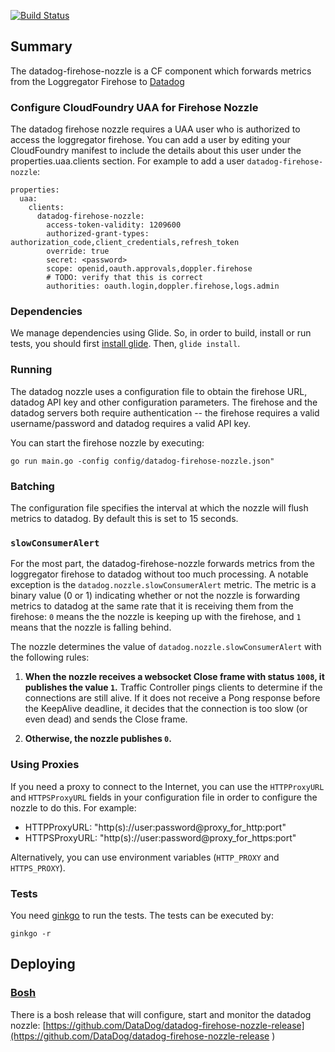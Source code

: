 [![Build Status](https://dev.azure.com/datadoghq/datadog-firehose-nozzle/_apis/build/status/DataDog.datadog-firehose-nozzle?branchName=master)](https://dev.azure.com/datadoghq/datadog-firehose-nozzle/_build/latest?definitionId=15&branchName=master)

## Summary

The datadog-firehose-nozzle is a CF component which forwards metrics from the Loggregator Firehose to [Datadog](http://www.datadoghq.com/)

### Configure CloudFoundry UAA for Firehose Nozzle

The datadog firehose nozzle requires a UAA user who is authorized to access the loggregator firehose. You can add a user by editing your CloudFoundry manifest to include the details about this user under the properties.uaa.clients section. For example to add a user `datadog-firehose-nozzle`:

```
properties:
  uaa:
    clients:
      datadog-firehose-nozzle:
        access-token-validity: 1209600
        authorized-grant-types: authorization_code,client_credentials,refresh_token
        override: true
        secret: <password>
        scope: openid,oauth.approvals,doppler.firehose
        # TODO: verify that this is correct
        authorities: oauth.login,doppler.firehose,logs.admin
```

### Dependencies

We manage dependencies using Glide. So, in order to build, install or run tests, you should first [install glide](https://github.com/Masterminds/glide). Then, `glide install`.

### Running

The datadog nozzle uses a configuration file to obtain the firehose URL, datadog API key and other configuration parameters. The firehose and the datadog servers both require authentication -- the firehose requires a valid username/password and datadog requires a valid API key.

You can start the firehose nozzle by executing:
```
go run main.go -config config/datadog-firehose-nozzle.json"
```

### Batching

The configuration file specifies the interval at which the nozzle will flush metrics to datadog. By default this is set to 15 seconds.

### `slowConsumerAlert`
For the most part, the datadog-firehose-nozzle forwards metrics from the loggregator firehose to datadog without too much processing. A notable exception is the `datadog.nozzle.slowConsumerAlert` metric. The metric is a binary value (0 or 1) indicating whether or not the nozzle is forwarding metrics to datadog at the same rate that it is receiving them from the firehose: `0` means the the nozzle is keeping up with the firehose, and `1` means that the nozzle is falling behind.

The nozzle determines the value of `datadog.nozzle.slowConsumerAlert` with the following rules:

1. **When the nozzle receives a websocket Close frame with status `1008`, it publishes the value `1`.** Traffic Controller pings clients to determine if the connections are still alive. If it does not receive a Pong response before the KeepAlive deadline, it decides that the connection is too slow (or even dead) and sends the Close frame.

3. **Otherwise, the nozzle publishes `0`.**

### Using Proxies

If you need a proxy to connect to the Internet, you can use the `HTTPProxyURL` and `HTTPSProxyURL` fields in your configuration file in order to configure the nozzle to do this.
For example:
  - HTTPProxyURL: "http(s)://user:password@proxy_for_http:port"
  - HTTPSProxyURL: "http(s)://user:password@proxy_for_https:port"

Alternatively, you can use environment variables (`HTTP_PROXY` and `HTTPS_PROXY`).

### Tests

You need [ginkgo](http://onsi.github.io/ginkgo/) to run the tests. The tests can be executed by:
```
ginkgo -r

```

## Deploying

### [Bosh](http://bosh.io)

There is a bosh release that will configure, start and monitor the datadog nozzle:
[https://github.com/DataDog/datadog-firehose-nozzle-release](https://github.com/DataDog/datadog-firehose-nozzle-release
)
